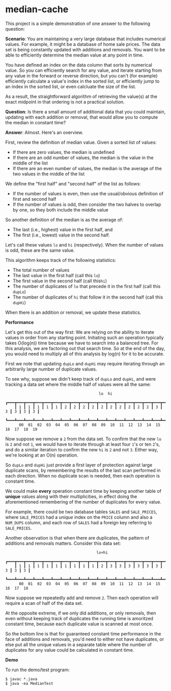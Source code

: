 # median-cache

This project is a simple demonstration of one answer to the following question:

**Scenario**: You are maintaining a very large database that includes numerical values. For example, it might be a database of home sale prices. The data set is being constantly updated with additions and removals. You want to be able to efficiently determine the median value at any point in time.

You have defined an index on the data column that sorts by numerical value. So you can efficiently search for any value, and iterate starting from any value in the forward or reverse direction, but you can't (for example) efficiently calculate a value's index in the sorted list, or efficiently jump to an index in the sorted list, or even calcluate the size of the list.

As a result, the straightforward algorithm of retrieving the value(s) at the exact midpoint in that ordering is not a practical solution.

**Question**: Is there a small amount of additional data that you could maintain, updating with each addition or removal, that would allow you to compute the median in constant time?

**Answer**: Almost. Here's an overview.

First, review the definition of median value. Given a sorted list of values:

* If there are zero values, the median is undefined
* If there are an odd number of values, the median is the value in the middle of the list
* If there are an even number of values, the median is the average of the two values in the middle of the list

We define the "first half" and "second half" of the list as follows:

* If the number of values is even, then use the usual/obvious definition of first and second half
* If the number of values is odd, then consider the two halves to overlap by one, so they both include the middle value

So another definition of the median is as the average of:
* The last (i.e., highest) value in the first half, and
* The first (i.e., lowest) value in the second half.

Let's call these values `lo` and `hi` (respectively). When the number of values is odd, these are the same value.

This algorithm keeps track of the following statistics:

* The total number of values
* The last value in the first half (call this `lo`)
* The first value in the second half (call this`hi`)
* The number of duplicates of `lo` that precede it in the first half (call this `dupLo`)
* The number of duplicates of `hi` that follow it in the second half (call this `dupHi`)

When there is an addition or removal, we update these statistics.

**Performance**

Let's get this out of the way first: We are relying on the ability to iterate values in order from any starting point. Initiating such an operation typically takes O(log(n)) time because we have to search into a balanced tree. For this analysis, we are factoring out that search time. So at the end of the day, you would need to multiply all of this analysis by log(n) for it to be accurate.

First we note that updating `dupLo` and `dupHi` may require iterating through an arbitrarily large number of duplicate values.

To see why, suppose we didn't keep track of `dupLo` and `dupHi`, and were tracking a data set where the middle half of values were all the same:
```
                                         lo  hi
    ┏━━━┳━━━┳━━━┳━━━┳━━━┳━━━┳━━━┳━━━┳━━━┳━━━┳━━━┳━━━┳━━━┳━━━┳━━━┳━━━┳━━━┳━━━┳━━━┳━━━┓
    ┃ 1 ┃ 1 ┃ 1 ┃ 1 ┃ 1 ┃ 2 ┃ 2 ┃ 2 ┃ 2 ┃ 2 ┃ 2 ┃ 2 ┃ 2 ┃ 2 ┃ 2 ┃ 3 ┃ 3 ┃ 3 ┃ 3 ┃ 3 ┃
    ┗━━━┻━━━┻━━━┻━━━┻━━━┻━━━┻━━━┻━━━┻━━━┻━━━┻━━━┻━━━┻━━━┻━━━┻━━━┻━━━┻━━━┻━━━┻━━━┻━━━┛
      00  01  02  03  04  05  06  07  08  09  10  11  12  13  14  15  16  17  18  19
```
Now suppose we remove a `2` from the data set. To confirm that the new `lo` is `2` and not `1`, we would have to iterate through at least four `1`'s or ten `2`'s, and do a similar iteration to confirm the new `hi` is `2` and not `3`. Either way, we're looking at an O(n) operation.

So `dupLo` and `dupHi` just provide a first layer of protection against large duplicate scans, by remembering the results of the last scan performed in each direction. When no duplicate scan is needed, then each operation is constant time.

We could make **every** operation constant time by keeping another table of **unique** values along with their multiplicities, in effect doing the aforementioned remembering of the number of duplicates for every value.

For example, there could be two database tables `SALES` and `SALE_PRICES`, where `SALE_PRICES` had a _unique_ index on the `PRICE` column and also a `NUM_DUPS` column, and each row of `SALES` had a foreign key referring to `SALE_PRICES`.

Another observation is that when there are duplicates, the pattern of additions and removals matters. Consider this data set:
```
                                        lo+hi
    ┏━━━┳━━━┳━━━┳━━━┳━━━┳━━━┳━━━┳━━━┳━━━┳━━━┳━━━┳━━━┳━━━┳━━━┳━━━┳━━━┳━━━┳━━━┳━━━┓
    ┃ 1 ┃ 1 ┃ 1 ┃ 1 ┃ 1 ┃ 1 ┃ 1 ┃ 1 ┃ 1 ┃ 2 ┃ 3 ┃ 3 ┃ 3 ┃ 3 ┃ 3 ┃ 3 ┃ 3 ┃ 3 ┃ 3 ┃
    ┗━━━┻━━━┻━━━┻━━━┻━━━┻━━━┻━━━┻━━━┻━━━┻━━━┻━━━┻━━━┻━━━┻━━━┻━━━┻━━━┻━━━┻━━━┻━━━┛
      00  01  02  03  04  05  06  07  08  09  10  11  12  13  14  15  16  17  18
```
Now suppose we repeatedly add and remove `2`. Then each operation will require a scan of half of the data set.

At the opposite extreme, if we only did additions, or only removals, then even without keeping track of duplicates the running time is amoritzed constant time, because each duplicate value is scanned at most once.

So the bottom line is that for guaranteed constant time performance in the face of additions and removals, you'd need to either not have duplicates, or else put all the unique values in a separate table where the number of duplicates for any value could be calculated in constant time.

**Demo**

To run the demo/test program:
```shell
$ javac *.java
$ java -ea MedianTest
```
